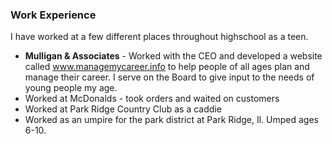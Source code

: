 ### Work Experience

I have worked at a few different places throughout highschool as a teen. 

- **Mulligan & Associates** - Worked with the CEO and developed a website called www.managemycareer.info to help people of all ages plan and manage their career. I serve on the Board to give input to the needs of young people my age.
- Worked at McDonalds - took orders and waited on customers
- Worked at Park Ridge Country Club as a caddie
- Worked as an umpire for the park district at Park Ridge, Il. Umped ages 6-10.
